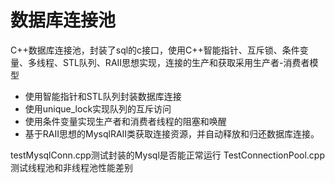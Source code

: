 # 数据库连接池
C++数据库连接池，封装了sql的c接口，使用C++智能指针、互斥锁、条件变量、多线程、STL队列、RAII思想实现，连接的生产和获取采用生产者-消费者模型

* 使用智能指针和STL队列封装数据库连接
* 使用unique_lock实现队列的互斥访问
* 使用条件变量实现生产者和消费者线程的阻塞和唤醒
* 基于RAII思想的MysqlRAII类获取连接资源，并自动释放和归还数据库连接。

testMysqlConn.cpp测试封装的Mysql是否能正常运行
TestConnectionPool.cpp测试线程池和非线程池性能差别
